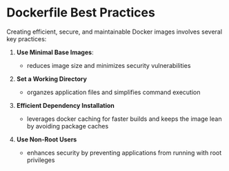 # Dockerfile Best Practices

Creating efficient, secure, and maintainable Docker images involves several key practices:

1. **Use Minimal Base Images**:
    - reduces image size and minimizes security vulnerabilities

2. **Set a Working Directory**
    - organzes application files and simplifies command execution

3. **Efficient Dependency Installation**
    - leverages docker caching for faster builds and keeps the image lean by avoiding package caches

4. **Use Non-Root Users**
    - enhances security by preventing applications from running with root privileges
